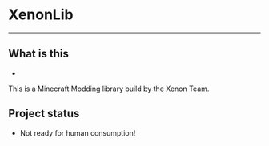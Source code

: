# XenonLib
---
## What is this
-
This is a Minecraft Modding library build by the Xenon Team.

## Project status
-
    Not ready for human consumption!
